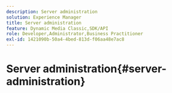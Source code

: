 ```yaml
---
description: Server administration
solution: Experience Manager
title: Server administration
feature: Dynamic Media Classic,SDK/API
role: Developer,Administrator,Business Practitioner
exl-id: 1421090b-50a4-4bed-813d-f06aa48e7ac8
---
```

# Server administration{#server-administration}
